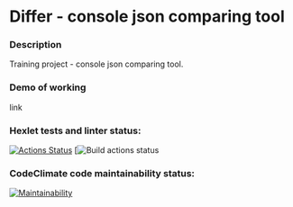 # Differ - console json comparing tool

### Description
Training project - console json comparing tool.

### Demo of working
link

### Hexlet tests and linter status:
[![Actions Status](https://github.com/mynameiskatherine/java-project-71/actions/workflows/hexlet-check.yml/badge.svg)](https://github.com/mynameiskatherine/java-project-71/actions)
[![Build actions status](https://github.com/mynameiskatherine/java-project-71/actions/workflows/build-check.yml/badge.svg)
### CodeClimate code maintainability status:
[![Maintainability](https://api.codeclimate.com/v1/badges/96aa053248d03e8931ca/maintainability)](https://codeclimate.com/github/mynameiskatherine/java-project-71/maintainability)
